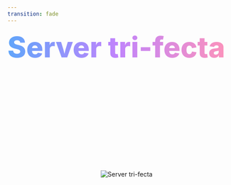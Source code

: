 ```yaml
---
transition: fade
---
```


<div
  v-motion
  :initial="{ x: -80 }"
  :enter="{ x: 0 }"
  :leave="{ x: 1000 }"
  style="font-size: 4rem; font-weight: 800; display: inline-block; line-height: 1.2;"
>
  <span style="background: linear-gradient(to right, rgb(96, 165, 250), rgb(192, 132, 252), rgb(251, 146, 188)); -webkit-background-clip: text; -webkit-text-fill-color: transparent; background-clip: text;">Server tri-fecta</span>
</div>

<div style="width: 100%; max-width: 1200px; margin: 2rem auto; padding: 1rem; overflow: hidden;">
  <div style="display: flex; justify-content: center; align-items: center; width: 100%; height: 400px;">
    <img src="/assets/expo-server-plat.png" alt="Server tri-fecta" style="max-width: 100%; max-height: 100%; object-fit: contain;" />
  </div>
</div>

<!--
This isn't an official term, but this is what I think of when someone mentions the expo server platform. You have the main pillar - the framework support itself. Which enables us to actually use all of these server capabilities. And then you have EAS hosting - which is a super easy way to deploy these server capabilities. For the applications I built for this talk, I used EAS hosting and it took like 30 seconds to deploy them. But having said that, if you work for a company it's very likely you're either using azure or AWS. And that's where build adapters come in. These adapters basically build the server in a way that can be deployed to your own infrastructure. Expo currently support 6 adapters - netlify, vercel, cloudflare and finally cloud agnostic options: http, express.js and bun. What I really like about this is you're not locked into using a single hosting provider. You can use the one that best suits your needs.
-->

